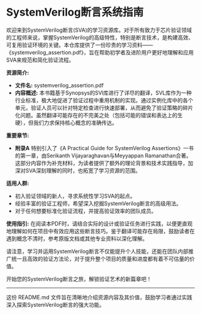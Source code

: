 # SystemVerilog断言系统指南

欢迎来到SystemVerilog断言(SVA)的学习资源库。对于所有致力于芯片验证领域的工程师来说，掌握SystemVerilog的高级特性，特别是断言技术，是构建高效、可复用验证环境的关键。本仓库提供了一份珍贵的学习资料——《systemverilog_assertion.pdf》，旨在帮助初学者及进阶用户更好地理解和应用SVA来规范和简化验证流程。

**资源简介:**
- **文件名:** systemverilog_assertion.pdf
- **内容概述:** 本书籍基于Synopsys的SVl库进行了详尽的翻译，SVL库作为一种行业标准，极大地促进了验证过程中重用机制的实现。通过实例化库中的各个单元，验证人员可以针对特定检查进行快速部署，从而避免了验证策略的碎片化问题。虽然翻译可能存在的不完美之处（包括可能的错误和表达上的生硬），但我们力求保持核心概念的准确传达。

**重要章节:**
- **附录A** 特别引入了《A Practical Guide for SystemVerilog Assertions》一书的第一章，由Serikanth Vijayaraghavan与Meyyappan Ramanathan合著。这部分内容作为补充材料，为读者提供了额外的理论背景和技术实践指导，加深对SVA深刻理解的同时，也拓宽了学习资源的范围。

**适用人群:**
- 初入验证领域的新人，寻求系统性学习SVA的起点。
- 经验丰富的验证工程师，希望深入挖掘SystemVerilog断言的高级用法。
- 对于任何想要标准化验证流程，并提高验证效率的团队成员。

**使用指引:**
在阅读本PDF时，请结合实际的设计或验证任务进行实践，以便更直观地理解如何在项目中有效应用这些断言技巧。鉴于翻译可能存在局限，鼓励读者在遇到概念不清时，参考原版文档或其他专业资料以深化理解。

请注意，学习并运用SystemVerilog断言不仅能提升个人技能，还能在团队内部推广统一且高效的验证方法论，对于提升整个项目的质量和进度都有着不可估量的价值。

开始您的SystemVerilog断言之旅，解锁验证艺术的新篇章吧！

---

这份 README.md 文件旨在清晰地介绍资源内容及其价值，鼓励学习者通过实践深入探索SystemVerilog断言的强大功能。
